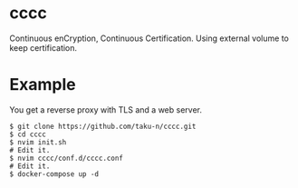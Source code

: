 # cccc
Continuous enCryption, Continuous Certification. Using external volume to keep certification.

Example
=======

You get a reverse proxy with TLS and a web server.

```
$ git clone https://github.com/taku-n/cccc.git  
$ cd cccc  
$ nvim init.sh  
# Edit it.  
$ nvim cccc/conf.d/cccc.conf  
# Edit it.  
$ docker-compose up -d
```

